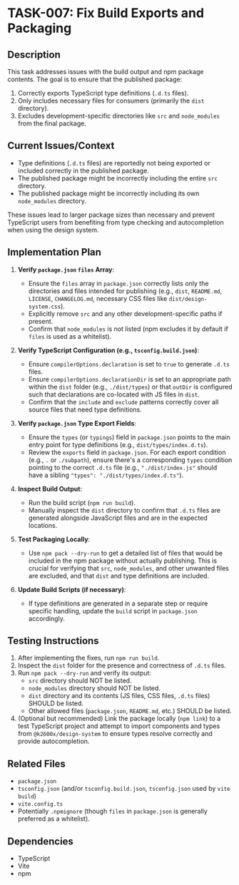 # TASK-007: Fix Build Exports and Packaging

## Description
This task addresses issues with the build output and npm package contents. The goal is to ensure that the published package:
1. Correctly exports TypeScript type definitions (`.d.ts` files).
2. Only includes necessary files for consumers (primarily the `dist` directory).
3. Excludes development-specific directories like `src` and `node_modules` from the final package.

## Current Issues/Context
- Type definitions (`.d.ts` files) are reportedly not being exported or included correctly in the published package.
- The published package might be incorrectly including the entire `src` directory.
- The published package might be incorrectly including its own `node_modules` directory.

These issues lead to larger package sizes than necessary and prevent TypeScript users from benefiting from type checking and autocompletion when using the design system.

## Implementation Plan

1.  **Verify `package.json` `files` Array**:
    *   Ensure the `files` array in `package.json` correctly lists only the directories and files intended for publishing (e.g., `dist`, `README.md`, `LICENSE`, `CHANGELOG.md`, necessary CSS files like `dist/design-system.css`).
    *   Explicitly remove `src` and any other development-specific paths if present.
    *   Confirm that `node_modules` is not listed (npm excludes it by default if `files` is used as a whitelist).

2.  **Verify TypeScript Configuration (e.g., `tsconfig.build.json`)**:
    *   Ensure `compilerOptions.declaration` is set to `true` to generate `.d.ts` files.
    *   Ensure `compilerOptions.declarationDir` is set to an appropriate path within the `dist` folder (e.g., `./dist/types`) or that `outDir` is configured such that declarations are co-located with JS files in `dist`.
    *   Confirm that the `include` and `exclude` patterns correctly cover all source files that need type definitions.

3.  **Verify `package.json` Type Export Fields**:
    *   Ensure the `types` (or `typings`) field in `package.json` points to the main entry point for type definitions (e.g., `dist/types/index.d.ts`).
    *   Review the `exports` field in `package.json`. For each export condition (e.g., `.` or `./subpath`), ensure there's a corresponding `types` condition pointing to the correct `.d.ts` file (e.g., `"./dist/index.js"` should have a sibling `"types": "./dist/types/index.d.ts"`).

4.  **Inspect Build Output**:
    *   Run the build script (`npm run build`).
    *   Manually inspect the `dist` directory to confirm that `.d.ts` files are generated alongside JavaScript files and are in the expected locations.

5.  **Test Packaging Locally**:
    *   Use `npm pack --dry-run` to get a detailed list of files that would be included in the npm package without actually publishing. This is crucial for verifying that `src`, `node_modules`, and other unwanted files are excluded, and that `dist` and type definitions are included.

6.  **Update Build Scripts (if necessary)**:
    *   If type definitions are generated in a separate step or require specific handling, update the `build` script in `package.json` accordingly.

## Testing Instructions

1.  After implementing the fixes, run `npm run build`.
2.  Inspect the `dist` folder for the presence and correctness of `.d.ts` files.
3.  Run `npm pack --dry-run` and verify its output:
    *   `src` directory should NOT be listed.
    *   `node_modules` directory should NOT be listed.
    *   `dist` directory and its contents (JS files, CSS files, `.d.ts` files) SHOULD be listed.
    *   Other allowed files (`package.json`, `README.md`, etc.) SHOULD be listed.
4.  (Optional but recommended) Link the package locally (`npm link`) to a test TypeScript project and attempt to import components and types from `@k2600x/design-system` to ensure types resolve correctly and provide autocompletion.

## Related Files
- `package.json`
- `tsconfig.json` (and/or `tsconfig.build.json`, `tsconfig.json` used by `vite build`)
- `vite.config.ts`
- Potentially `.npmignore` (though `files` in `package.json` is generally preferred as a whitelist).

## Dependencies
- TypeScript
- Vite
- npm
